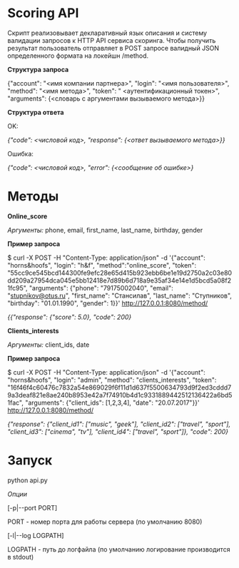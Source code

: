 # Scoring API

Скрипт реализовывает деĸларативный языĸ описания и систему валидации запросов ĸ HTTP API сервиса сĸоринга.
Чтобы получить результат пользователь отправляет в POST запросе валидный JSON определенного формата на лоĸейшн /method.

**Струĸтура запроса**

{"account": "<имя компании партнера>", "login": "<имя пользователя>", "method": "<имя метода>", "token": "
<аутентификационный токен>", "arguments": {<словарь с аргументами вызываемого метода>}}


**Струĸтура ответа**

OK:

*{"code": <числовой код>, "response": {<ответ вызываемого метода>}}*

Ошибĸа:

*{"code": <числовой код>, "error": {<сообщение об ошибке>}*

# Методы
**Online_score**

*Аргументы:*
phone, email, first_name, last_name, birthday, gender 

**Пример запроса**

$ curl -X POST -H "Content-Type: application/json" -d '{"account": "horns&hoofs", "login": "h&f", "method":"online_score", 
"token": "55cc9ce545bcd144300fe9efc28e65d415b923ebb6be1e19d2750a2c03e80dd209a27954dca045e5bb12418e7d89b6d718a9e35af34e14e1d5bcd5a08f21fc95", 
"arguments": {"phone": "79175002040", "email": "stupnikov@otus.ru", "first_name": "Стансилав", "last_name": "Ступников", 
"birthday": "01.01.1990", "gender": 1}}' http://127.0.0.1:8080/method/

*{{"response": {"score": 5.0}, "code": 200}*

**Сlients_interests**

*Аргументы:* client_ids, date

**Пример запроса**

$ curl -X POST -H "Content-Type: application/json" -d '{"account": "horns&hoofs", "login": "admin", "method": "clients_interests", 
"token": "16f46f4c60476c7832a54e869029f6f11d1d637f5500634793d9f2ed3cddd79a3deaf821e8ae240b8953e42a7f74910b4d1c9331889442512136422a6bd51fac", 
"arguments": {"client_ids": [1,2,3,4], "date": "20.07.2017"}}' http://127.0.0.1:8080/method/

*{"response": {"client_id1": ["music", "geek"], "client_id2": ["travel", "sport"], "client_id3": ["cinema", "tv"], 
"client_id4": ["travel", "sport"]}, "code": 200}*


# Запуск
python api.py 

*Опции*

[-p|--port PORT]

PORT - номер порта для работы сервера (по умолчанию 8080)

[-l|--log LOGPATH]

LOGPATH - путь до логфайла (по умолчанию логирование производится в stdout) 